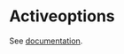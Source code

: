 # Activeoptions

See [documentation](https://github.com/activeledger/documentation/blob/master/index.md).